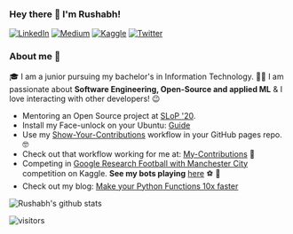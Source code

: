 ### Hey there 👋 I'm Rushabh!

<p> <a href="https://www.linkedin.com/in/rushabh-v" target="_blank"><img alt="LinkedIn" src="https://img.shields.io/badge/linkedin-%230077B5.svg?&style=for-the-badge&logo=linkedin&logoColor=white" /></a>  <a href="https://medium.com/@vasanirushabh24" target="_blank"><img alt="Medium" src="https://img.shields.io/badge/medium-%2312100E.svg?&style=for-the-badge&logo=medium&logoColor=white" /></a> <a href="https://www.kaggle.com/rushabhvasani24" target="_blank"><img alt="Kaggle" src="https://img.shields.io/badge/kaggle-%231DA1F2.svg?&style=for-the-badge&logo=kaggle&logoColor=white" /></a> <a href="https://twitter.com/rushabh_24" target="_blank"><img alt="Twitter" src="https://img.shields.io/badge/twitter-%231DA1F2.svg?&style=for-the-badge&logo=twitter&logoColor=white" /></a>
</p>

### About me :rocket:
:mortar_board:  I am a junior pursuing my bachelor's in Information Technology.
:man_technologist: I am passionate about **Software Engineering, Open-Source and applied ML** & I love interacting with other developers! :wink:


- Mentoring an Open Source project at [SLoP '20](https://slop.dscdaiict.in/).
- Install my Face-unlock on your Ubuntu: [Guide](https://github.com/rushabh-v/linux_face_unlock#installation)
- Use my [Show-Your-Contributions](https://github.com/rushabh-v/Show-Your-Contributions) workflow in your GitHub pages repo. :nerd_face:
- Check out that workflow working for me at: [My-Contributions](https://rushabh-v.github.io/contributions.html) :eyes:
- Competing in [Google Research Football with Manchester City](https://www.kaggle.com/c/google-football/) competition on Kaggle. **See my bots playing** [here](https://www.kaggle.com/c/google-football/leaderboard?dialog=episodes-submission-17476222) :soccer: :popcorn:
- Check out my blog:
[Make your Python Functions 10x faster](https://towardsdatascience.com/make-your-python-functions-10x-faster-142ab40b31a7?source=friends_link&sk=6f3c0043f78c301ab89b563f5eda503b)


![Rushabh's github stats](https://github-readme-stats.vercel.app/api?username=rushabh-v&show_icons=true&theme=vue-dark)

![visitors](https://visitor-badge.glitch.me/badge?page_id=rushabh-v.count_visitors)

